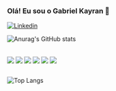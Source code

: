 

### Olá! Eu sou o Gabriel Kayran 👋

[![Linkedin](https://img.shields.io/badge/LinkedIn-0077B5?style=for-the-badge&logo=linkedin&logoColor=white)](https://www.linkedin.com/in/gabrielkayran/)

![Anurag's GitHub stats](https://github-readme-stats.vercel.app/api?username=GabrielKayran&show_icons=true&theme=radical)


<div style="display: inline_block">
  <br/>
 <img align="center" src="https://img.shields.io/badge/HTML5-E34F26?style=for-the-badge&logo=html5&logoColor=white" alt"html5"  />
  <img align="center" src="https://img.shields.io/badge/CSS3-1572B6?style=for-the-badge&logo=css3&logoColor=white" alt"css"  />
   <img align="center" src="https://img.shields.io/badge/JavaScript-323330?style=for-the-badge&logo=javascript&logoColor=F7DF1E" alt"js"  />
  <img align="center" src="https://img.shields.io/badge/TypeScript-007ACC?style=for-the-badge&logo=typescript&logoColor=white" alt"TypeScript"  />
     <img align="center" src="https://img.shields.io/badge/Angular-DD0031?style=for-the-badge&logo=angular&logoColor=white" alt"Angular"  />
  <img align="center" src="https://img.shields.io/badge/Node.js-43853D?style=for-the-badge&logo=node.js&logoColor=white" alt"Node"  />
</div><br/>

![Top Langs](https://github-readme-stats.vercel.app/api/top-langs/?username=GabrielKayran&size_weight=0.5&count_weight=0.5)


